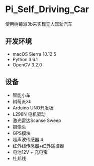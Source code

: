 # Pi_Self_Driving_Car
使用树莓派3b来实现无人驾驶汽车


## 开发环境
* macOS Sierra 10.12.5 
* Python 3.6.1
* OpenCV 3.2.0

## 设备
- 智能小车
- 树莓派3b
- Arduino UNO开发板
- L298N 电机驱动
- 激光雷达Scanse Sweep
- 摄像头
- GPS模块
- 超声波传感器 4
- 红外线传感器+红外遥控器
- 电池12V + 充电宝
- 杜邦线
